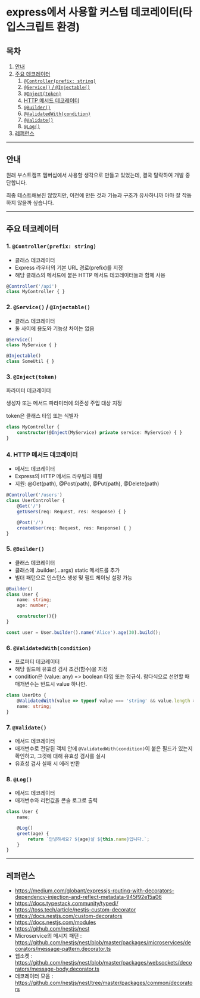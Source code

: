 # express에서 사용할 커스텀 데코레이터(타입스크립트 환경)

## 목차

1. [안내](#안내)
2. [주요 데코레이터](#주요-데코레이터)
    1. [`@Controller(prefix: string)`](#1-controllerprefix-string)
    2. [`@Service()` / `@Injectable()`](#2-service--injectable)
    3. [`@Inject(token)`](#3-injecttoken)
    4. [HTTP 메서드 데코레이터](#4-http-메서드-데코레이터)
    5. [`@Builder()`](#5-builder)
    6. [`@ValidatedWith(condition)`](#6-validatedwithcondition)
    7. [`@Validate()`](#7-validate)
    8. [`@Log()`](#8-log)
3. [레퍼런스](#레퍼런스)

---

## 안내

원래 부스트캠프 멤버십에서 사용할 생각으로 만들고 있었는데, 결국 탈락하여 개발 중단합니다.

최종 테스트해보진 않았지만, 이전에 만든 것과 기능과 구조가 유사하니까 아마 잘 작동하지 않을까 싶습니다.

---

## 주요 데코레이터

### 1. `@Controller(prefix: string)`

- 클래스 데코레이터
- Express 라우터의 기본 URL 경로(prefix)를 지정
- 해당 클래스의 메서드에 붙은 HTTP 메서드 데코레이터들과 함께 사용

```ts
@Controller('/api')
class MyController { }
```

### 2. `@Service()` / `@Injectable()`

- 클래스 데코레이터
- 둘 사이에 용도와 기능상 차이는 없음

```ts
@Service()
class MyService { }

@Injectable()
class SomeUtil { }
```

### 3. `@Inject(token)`
파라미터 데코레이터

생성자 또는 메서드 파라미터에 의존성 주입 대상 지정

token은 클래스 타입 또는 식별자

```ts
class MyController {
    constructor(@Inject(MyService) private service: MyService) { }
}
```

### 4. HTTP 메서드 데코레이터

- 메서드 데코레이터
- Express의 HTTP 메서드 라우팅과 매핑
- 지원: @Get(path), @Post(path), @Put(path), @Delete(path)

```ts
@Controller('/users')
class UserController {
    @Get('/')
    getUsers(req: Request, res: Response) { }

    @Post('/')
    createUser(req: Request, res: Response) { }
}
```

### 5. `@Builder()`

- 클래스 데코레이터
- 클래스에 .builder(...args) static 메서드를 추가
- 빌더 패턴으로 인스턴스 생성 및 필드 체이닝 설정 가능

```ts
@Builder()
class User {
    name: string;
    age: number;

    constructor(){}
}

const user = User.builder().name('Alice').age(30).build();
```

### 6. `@ValidatedWith(condition)`

- 프로퍼티 데코레이터
- 해당 필드에 유효성 검사 조건(함수)을 지정
- condition은 (value: any) => boolean 타입 또는 정규식. 람다식으로 선언할 때 매개변수는 반드시 value 하나만.

```ts
class UserDto {
    @ValidatedWith(value => typeof value === 'string' && value.length > 0)
    name: string;
}
```

### 7. `@Validate()`

- 메서드 데코레이터
- 매개변수로 전달된 객체 안에 `@ValidatedWith(condition)`이 붙은 필드가 있는지 확인하고, 그것에 대해 유효성 검사를 실시
- 유효성 검사 실패 시 에러 반환

### 8. `@Log()`

- 메서드 데코레이터
- 매개변수와 리턴값을 콘솔 로그로 출력

```ts
class User {
    name;

    @Log()
    greet(age) {
        return `안녕하세요? ${age}살 ${this.name}입니다.`;
    }
}
```

---

## 레퍼런스

- https://medium.com/globant/expressjs-routing-with-decorators-dependency-injection-and-reflect-metadata-945f92e15a06
- https://docs.typestack.community/typedi/
- https://toss.tech/article/nestjs-custom-decorator
- https://docs.nestjs.com/custom-decorators
- https://docs.nestjs.com/modules
- https://github.com/nestjs/nest
- Microservice의 메시지 패턴 : https://github.com/nestjs/nest/blob/master/packages/microservices/decorators/message-pattern.decorator.ts
- 웹소켓 : https://github.com/nestjs/nest/blob/master/packages/websockets/decorators/message-body.decorator.ts
- 데코레이터 모음 : https://github.com/nestjs/nest/tree/master/packages/common/decorators
